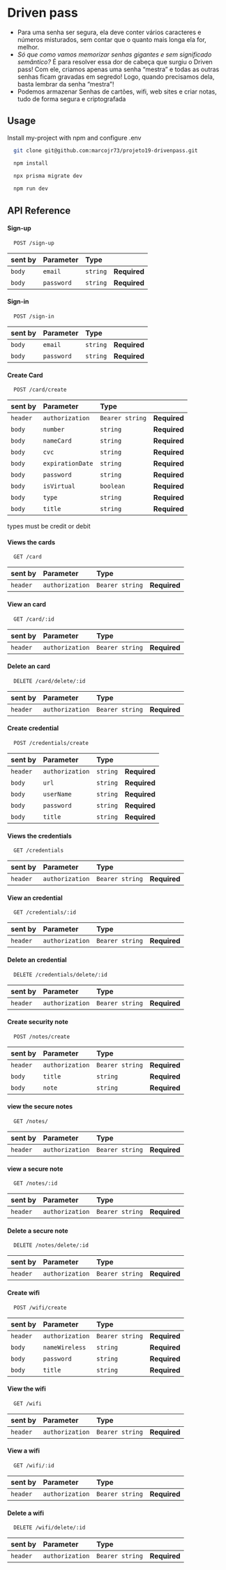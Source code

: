 
# Driven pass


- Para uma senha ser segura, ela deve conter vários caracteres e números misturados, sem contar que o quanto mais longa ela for, melhor.
- *Só que como vamos memorizar senhas gigantes e sem significado semântico?* É para resolver essa dor de cabeça que surgiu o Driven pass! Com ele, criamos apenas uma senha “mestra” e todas as outras senhas ficam gravadas em segredo! Logo, quando precisamos dela, basta lembrar da senha “mestra”!
- Podemos armazenar Senhas de cartões, wifi, web sites e criar notas, tudo de forma segura e criptografada 

## Usage

Install my-project with npm and configure .env

```bash
  git clone git@github.com:marcojr73/projeto19-drivenpass.git
```

```bash
  npm install

  npx prisma migrate dev
  
  npm run dev
```
    
## API Reference

#### Sign-up

```
  POST /sign-up
```

| sent by |Parameter | Type     |                 |
| :-------- |:-------- | :------- | :------------------------- |
| `body` |`email` | `string` | **Required**  |
| `body` |`password` | `string` | **Required** |

#### Sign-in

```
  POST /sign-in
```

| sent by |Parameter | Type     |                 |
| :-------- |:-------- | :------- | :------------------------- |
| `body` |`email` | `string` | **Required**  |
| `body` |`password` | `string` | **Required** |

#### Create Card 

```
  POST /card/create
```

| sent by |Parameter | Type     |                 |
| :-------- |:-------- | :------- | :------------------------- |
| `header` |`authorization` | `Bearer string` | **Required**  |
| `body` |`number` | `string` | **Required**  |
| `body` |`nameCard` | `string` | **Required** |
| `body` |`cvc` | `string` | **Required**  |
| `body` |`expirationDate` | `string` | **Required** |
| `body` |`password` | `string` | **Required** |
| `body` |`isVirtual` | `boolean` | **Required**  |
| `body` |`type` | `string` | **Required** |
| `body` |`title` | `string` | **Required** |
types must be credit or debit

#### Views the cards

```
  GET /card
```

| sent by |Parameter | Type     |                 |
| :-------- |:-------- | :------- | :------------------------- |
| `header` |`authorization` | `Bearer string` | **Required**  |

#### View an card

```
  GET /card/:id
```

| sent by |Parameter | Type     |                 |
| :-------- |:-------- | :------- | :------------------------- |
| `header` |`authorization` | `Bearer string` | **Required**  |

#### Delete an card

```
  DELETE /card/delete/:id
```

| sent by |Parameter | Type     |                 |
| :-------- |:-------- | :------- | :------------------------- |
| `header` |`authorization` | `Bearer string` | **Required**  |

#### Create credential

```
  POST /credentials/create
```

| sent by |Parameter | Type     |                 |
| :-------- |:-------- | :------- | :------------------------- |
| `header` |`authorization` | `string` | **Required**  |
| `body` |`url` | `string` | **Required**  |
| `body` |`userName` | `string` | **Required**  |
| `body` |`password` | `string` | **Required**  |
| `body` |`title` | `string` | **Required**  |

#### Views the credentials

```
  GET /credentials
```

| sent by |Parameter | Type     |                 |
| :-------- |:-------- | :------- | :------------------------- |
| `header` |`authorization` | `Bearer string` | **Required**  |

#### View an credential

```
  GET /credentials/:id
```

| sent by |Parameter | Type     |                 |
| :-------- |:-------- | :------- | :------------------------- |
| `header` |`authorization` | `Bearer string` | **Required**  |

#### Delete an credential

```
  DELETE /credentials/delete/:id
```

| sent by |Parameter | Type     |                 |
| :-------- |:-------- | :------- | :------------------------- |
| `header` |`authorization` | `Bearer string` | **Required**  |

#### Create security note

```
  POST /notes/create
```

| sent by |Parameter | Type     |                 |
| :-------- |:-------- | :------- | :------------------------- |
| `header` |`authorization` | `Bearer string` | **Required**  |
| `body` |`title` | `string` | **Required**  |
| `body` |`note` | `string` | **Required**  |

#### view the secure notes

```
  GET /notes/
```

| sent by |Parameter | Type     |                 |
| :-------- |:-------- | :------- | :------------------------- |
| `header` |`authorization` | `Bearer string` | **Required**  |

#### view a secure note

```
  GET /notes/:id
```

| sent by |Parameter | Type     |                 |
| :-------- |:-------- | :------- | :------------------------- |
| `header` |`authorization` | `Bearer string` | **Required**  |

#### Delete a secure note

```
  DELETE /notes/delete/:id
```

| sent by |Parameter | Type     |                 |
| :-------- |:-------- | :------- | :------------------------- |
| `header` |`authorization` | `Bearer string` | **Required**  |

#### Create wifi

```
  POST /wifi/create
```

| sent by |Parameter | Type     |                 |
| :-------- |:-------- | :------- | :------------------------- |
| `header` |`authorization` | `Bearer string` | **Required**  |
| `body` |`nameWireless` | `string` | **Required**  |
| `body` |`password` | `string` | **Required**  |
| `body` |`title` | `string` | **Required**  |

#### View the wifi

```
  GET /wifi
```

| sent by |Parameter | Type     |                 |
| :-------- |:-------- | :------- | :------------------------- |
| `header` |`authorization` | `Bearer string` | **Required**  |


#### View a wifi

```
  GET /wifi/:id
```

| sent by |Parameter | Type     |                 |
| :-------- |:-------- | :------- | :------------------------- |
| `header` |`authorization` | `Bearer string` | **Required**  |

#### Delete a wifi

```
  DELETE /wifi/delete/:id
```

| sent by |Parameter | Type     |                 |
| :-------- |:-------- | :------- | :------------------------- |
| `header` |`authorization` | `Bearer string` | **Required**  |

